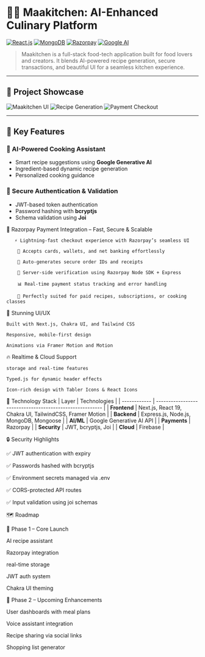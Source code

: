 # 🧑‍🍳 Maakitchen: AI-Enhanced Culinary Platform

[![React.js](https://img.shields.io/badge/React.js-19-blue.svg)]()
[![MongoDB](https://img.shields.io/badge/MongoDB-Mongoose-green.svg)]()
[![Razorpay](https://img.shields.io/badge/Payments-Razorpay-orange.svg)]()
[![Google AI](https://img.shields.io/badge/AI-Gemini-blueviolet.svg)]()

> Maakitchen is a full-stack food-tech application built for food lovers and creators. It blends AI-powered recipe generation, secure transactions, and beautiful UI for a seamless kitchen experience.

---

## 📸 Project Showcase

![Maakitchen UI](./screenshots/maakitchen-UI.jpg)
![Recipe Generation](./screenshots/recipe-ai.png)
![Payment Checkout](./screenshots/razorpay.png)

---

## 🌟 Key Features

### 🍳 AI-Powered Cooking Assistant
- Smart recipe suggestions using **Google Generative AI**
- Ingredient-based dynamic recipe generation
- Personalized cooking guidance

### 🔐 Secure Authentication & Validation
- JWT-based token authentication
- Password hashing with **bcryptjs**
- Schema validation using **Joi**

💸 Razorpay Payment Integration – Fast, Secure & Scalable

       ⚡ Lightning-fast checkout experience with Razorpay’s seamless UI
        
        🏦 Accepts cards, wallets, and net banking effortlessly
    
        🧾 Auto-generates secure order IDs and receipts

        🔐 Server-side verification using Razorpay Node SDK + Express
 
        📊 Real-time payment status tracking and error handling

        💼 Perfectly suited for paid recipes, subscriptions, or cooking classes



🎨 Stunning UI/UX


    Built with Next.js, Chakra UI, and Tailwind CSS

    Responsive, mobile-first design
    
    Animations via Framer Motion and Motion


🔥 Realtime & Cloud Support

    storage and real-time features
    
    Typed.js for dynamic header effects
    
    Icon-rich design with Tabler Icons & React Icons


🧠 Technology Stack
| Layer        | Technologies                                             |
| ------------ | -------------------------------------------------------- |
| **Frontend** | Next.js, React 19, Chakra UI, TailwindCSS, Framer Motion |
| **Backend**  | Express.js, Node.js, MongoDB, Mongoose                   |
| **AI/ML**    | Google Generative AI API                                 |
| **Payments** | Razorpay                                                 |
| **Security** | JWT, bcryptjs, Joi                                       |
| **Cloud**    | Firebase                                                 |

🔒 Security Highlights

✅ JWT authentication with expiry

✅ Passwords hashed with bcryptjs

✅ Environment secrets managed via .env

✅ CORS-protected API routes

✅ Input validation using joi schemas



🗺 Roadmap


🚧 Phase 1 – Core Launch

   AI recipe assistant

   Razorpay integration

   real-time storage

   JWT auth system

   Chakra UI theming

🚀 Phase 2 – Upcoming Enhancements

   User dashboards with meal plans

   Voice assistant integration

   Recipe sharing via social links

   Shopping list generator

 




